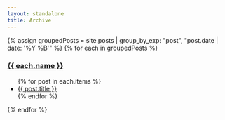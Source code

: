 ```yaml
---
layout: standalone
title: Archive
---
```


{% assign groupedPosts = site.posts | group_by_exp: "post", "post.date | date: '%Y %B'" %}
{% for each in groupedPosts %}

<div class="p-2 mt-4 mb-2 bg-light border-top">
    <h3 class="text-secondary" id="{{ each.name | slugify }}">
        <a href="#{{ each.name | slugify }}" class="text-reset">{{ each.name }}</a>
    </h3>
</div>

<ul class="list-unstyled">
{% for post in each.items %}
<li>
    <i class="bi bi-caret-right-fill" role="img" aria-hidden="true"></i>
    <a href="{{ post.url }}" class="fs-5 text-decoration-none">{{ post.title }}</a>
</li>
{% endfor %}
</ul>

{% endfor %}

